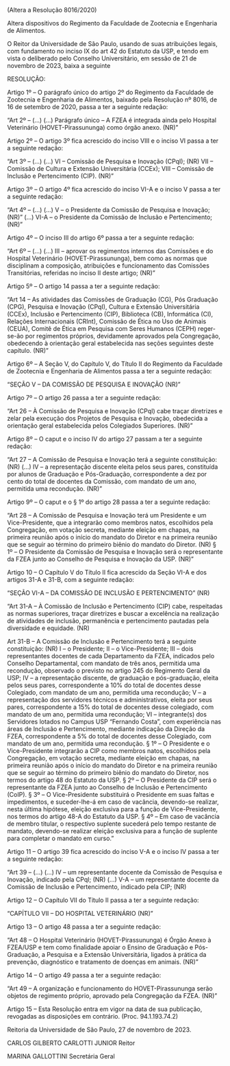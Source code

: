 (Altera a Resolução 8016/2020)

Altera dispositivos do Regimento da Faculdade de Zootecnia e Engenharia de Alimentos.

O Reitor da Universidade de São Paulo, usando de suas atribuições legais, com fundamento no inciso IX do art 42 do Estatuto da USP, e tendo em vista o deliberado pelo Conselho Universitário, em sessão de 21 de novembro de 2023, baixa a seguinte

RESOLUÇÃO:

Artigo 1º – O parágrafo único do artigo 2º do Regimento da Faculdade de Zootecnia e Engenharia de Alimentos, baixado pela Resolução nº 8016, de 16 de setembro de 2020, passa a ter a seguinte redação:

“Art 2º – (…)
(…)
Parágrafo único – A FZEA é integrada ainda pelo Hospital Veterinário (HOVET-Pirassununga) como órgão anexo. (NR)”

Artigo 2º – O artigo 3º fica acrescido do inciso VIII e o inciso VI passa a ter a seguinte redação:

“Art 3º – (…)
(…)
VI – Comissão de Pesquisa e Inovação (CPqI); (NR)
VII – Comissão de Cultura e Extensão Universitária (CCEx);
VIII – Comissão de Inclusão e Pertencimento (CIP). (NR)”

Artigo 3º – O artigo 4º fica acrescido do inciso VI-A e o inciso V passa a ter a seguinte redação:

“Art 4º – (…)
(…)
V – o Presidente da Comissão de Pesquisa e Inovação; (NR)”
(…)
VI-A – o Presidente da Comissão de Inclusão e Pertencimento; (NR)”

Artigo 4º – O inciso III do artigo 6º passa a ter a seguinte redação:

“Art 6º – (…)
(…)
III – aprovar os regimentos internos das Comissões e do Hospital Veterinário (HOVET-Pirassununga), bem como as normas que disciplinam a composição, atribuições e funcionamento das Comissões Transitórias, referidas no inciso II deste artigo; (NR)”

Artigo 5º – O artigo 14 passa a ter a seguinte redação:

“Art 14 – As atividades das Comissões de Graduação (CG), Pós Graduação (CPG), Pesquisa e Inovação (CPqI), Cultura e Extensão Universitária (CCEx), Inclusão e Pertencimento (CIP), Biblioteca (CB), Informática (CI), Relações Internacionais (CRInt), Comissão de Ética no Uso de Animais (CEUA), Comitê de Ética em Pesquisa com Seres Humanos (CEPH) reger-se-ão por regimentos próprios, devidamente aprovados pela Congregação, obedecendo à orientação geral estabelecida nas seções seguintes deste capítulo. (NR)”

Artigo 6º – A Seção V, do Capítulo V, do Título II do Regimento da Faculdade de Zootecnia e Engenharia de Alimentos passa a ter a seguinte redação:

“SEÇÃO V – DA COMISSÃO DE PESQUISA E INOVAÇÃO (NR)”

Artigo 7º – O artigo 26 passa a ter a seguinte redação:

“Art 26 – À Comissão de Pesquisa e Inovação (CPqI) cabe traçar diretrizes e zelar pela execução dos Projetos de Pesquisa e Inovação, obedecida a orientação geral estabelecida pelos Colegiados Superiores. (NR)”

Artigo 8º – O caput e o inciso IV do artigo 27 passam a ter a seguinte redação:

“Art 27 – A Comissão de Pesquisa e Inovação terá a seguinte constituição: (NR)
(…)
IV – a representação discente eleita pelos seus pares, constituída por alunos de Graduação e Pós-Graduação, correspondente a dez por cento do total de docentes da Comissão, com mandato de um ano, permitida uma recondução. (NR)”

Artigo 9º – O caput e o § 1º do artigo 28 passa a ter a seguinte redação:

“Art 28 – A Comissão de Pesquisa e Inovação terá um Presidente e um Vice-Presidente, que a integrarão como membros natos, escolhidos pela Congregação, em votação secreta, mediante eleição em chapas, na primeira reunião após o início do mandato do Diretor e na primeira reunião que se seguir ao término do primeiro biênio do mandato do Diretor. (NR)
§ 1º – O Presidente da Comissão de Pesquisa e Inovação será o representante da FZEA junto ao Conselho de Pesquisa e Inovação da USP. (NR)”

Artigo 10 – O Capítulo V do Título II fica acrescido da Seção VI-A e dos artigos 31-A e 31-B, com a seguinte redação:

“SEÇÃO VI-A – DA COMISSÃO DE INCLUSÃO E PERTENCIMENTO” (NR)

“Art 31-A – À Comissão de Inclusão e Pertencimento (CIP) cabe, respeitadas as normas superiores, traçar diretrizes e buscar a excelência na realização de atividades de inclusão, permanência e pertencimento pautadas pela diversidade e equidade. (NR)

Art 31-B – A Comissão de Inclusão e Pertencimento terá a seguinte constituição: (NR)
I – o Presidente;
II – o Vice-Presidente;
III – dois representantes docentes de cada Departamento da FZEA, indicados pelo Conselho Departamental, com mandato de três anos, permitida uma recondução, observado o previsto no artigo 245 do Regimento Geral da USP;
IV – a representação discente, de graduação e pós-graduação, eleita pelos seus pares, correspondente a 10% do total de docentes desse Colegiado, com mandato de um ano, permitida uma recondução;
V – a representação dos servidores técnicos e administrativos, eleita por seus pares, correspondente a 15% do total de docentes desse colegiado, com mandato de um ano, permitida uma recondução;
VI – integrante(s) dos Servidores lotados no Campus USP “Fernando Costa”, com experiência nas áreas de Inclusão e Pertencimento, mediante indicação da Direção da FZEA, correspondente a 5% do total de docentes desse Colegiado, com mandato de um ano, permitida uma recondução.
§ 1º – O Presidente e o Vice-Presidente integrarão a CIP como membros natos, escolhidos pela Congregação, em votação secreta, mediante eleição em chapas, na primeira reunião após o início do mandato do Diretor e na primeira reunião que se seguir ao término do primeiro biênio do mandato do Diretor, nos termos do artigo 48 do Estatuto da USP.
§ 2º – O Presidente da CIP será o representante da FZEA junto ao Conselho de Inclusão e Pertencimento (CoIP).
§ 3º – O Vice-Presidente substituirá o Presidente em suas faltas e impedimentos, e suceder-lhe-á em caso de vacância, devendo-se realizar, nesta última hipótese, eleição exclusiva para a função de Vice-Presidente, nos termos do artigo 48-A do Estatuto da USP.
§ 4º – Em caso de vacância de membro titular, o respectivo suplente sucederá pelo tempo restante de mandato, devendo-se realizar eleição exclusiva para a função de suplente para completar o mandato em curso.”

Artigo 11 – O artigo 39 fica acrescido do inciso V-A e o inciso IV passa a ter a seguinte redação:

“Art 39 – (…)
(…)
IV – um representante docente da Comissão de Pesquisa e Inovação, indicado pela CPqI; (NR)
(…)
V-A – um representante docente da Comissão de Inclusão e Pertencimento, indicado pela CIP; (NR)

Artigo 12 – O Capítulo VII do Título II passa a ter a seguinte redação:

“CAPÍTULO VII – DO HOSPITAL VETERINÁRIO (NR)”

Artigo 13 – O artigo 48 passa a ter a seguinte redação:

“Art 48 – O Hospital Veterinário (HOVET-Pirassununga) é Órgão Anexo à FZEA/USP e tem como finalidade apoiar o Ensino de Graduação e Pós-Graduação, a Pesquisa e a Extensão Universitária, ligados à prática da prevenção, diagnóstico e tratamento de doenças em animais. (NR)”

Artigo 14 – O artigo 49 passa a ter a seguinte redação:

“Art 49 – A organização e funcionamento do HOVET-Pirassununga serão objetos de regimento próprio, aprovado pela Congregação da FZEA. (NR)”

Artigo 15 – Esta Resolução entra em vigor na data de sua publicação, revogadas as disposições em contrário. (Proc. 94.1.193.74.2)

Reitoria da Universidade de São Paulo, 27 de novembro de 2023.

CARLOS GILBERTO CARLOTTI JUNIOR
Reitor

MARINA GALLOTTINI
Secretária Geral
